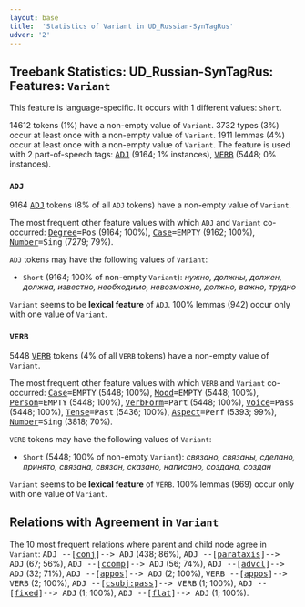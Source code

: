 ```yaml
---
layout: base
title:  'Statistics of Variant in UD_Russian-SynTagRus'
udver: '2'
---
```


## Treebank Statistics: UD_Russian-SynTagRus: Features: `Variant`

This feature is language-specific.
It occurs with 1 different values: `Short`.

14612 tokens (1%) have a non-empty value of `Variant`.
3732 types (3%) occur at least once with a non-empty value of `Variant`.
1911 lemmas (4%) occur at least once with a non-empty value of `Variant`.
The feature is used with 2 part-of-speech tags: <tt><a href="ru_syntagrus-pos-ADJ.html">ADJ</a></tt> (9164; 1% instances), <tt><a href="ru_syntagrus-pos-VERB.html">VERB</a></tt> (5448; 0% instances).

### `ADJ`

9164 <tt><a href="ru_syntagrus-pos-ADJ.html">ADJ</a></tt> tokens (8% of all `ADJ` tokens) have a non-empty value of `Variant`.

The most frequent other feature values with which `ADJ` and `Variant` co-occurred: <tt><a href="ru_syntagrus-feat-Degree.html">Degree</a></tt><tt>=Pos</tt> (9164; 100%), <tt><a href="ru_syntagrus-feat-Case.html">Case</a></tt><tt>=EMPTY</tt> (9162; 100%), <tt><a href="ru_syntagrus-feat-Number.html">Number</a></tt><tt>=Sing</tt> (7279; 79%).

`ADJ` tokens may have the following values of `Variant`:

* `Short` (9164; 100% of non-empty `Variant`): <em>нужно, должны, должен, должна, известно, необходимо, невозможно, должно, важно, трудно</em>

`Variant` seems to be **lexical feature** of `ADJ`. 100% lemmas (942) occur only with one value of `Variant`.

### `VERB`

5448 <tt><a href="ru_syntagrus-pos-VERB.html">VERB</a></tt> tokens (4% of all `VERB` tokens) have a non-empty value of `Variant`.

The most frequent other feature values with which `VERB` and `Variant` co-occurred: <tt><a href="ru_syntagrus-feat-Case.html">Case</a></tt><tt>=EMPTY</tt> (5448; 100%), <tt><a href="ru_syntagrus-feat-Mood.html">Mood</a></tt><tt>=EMPTY</tt> (5448; 100%), <tt><a href="ru_syntagrus-feat-Person.html">Person</a></tt><tt>=EMPTY</tt> (5448; 100%), <tt><a href="ru_syntagrus-feat-VerbForm.html">VerbForm</a></tt><tt>=Part</tt> (5448; 100%), <tt><a href="ru_syntagrus-feat-Voice.html">Voice</a></tt><tt>=Pass</tt> (5448; 100%), <tt><a href="ru_syntagrus-feat-Tense.html">Tense</a></tt><tt>=Past</tt> (5436; 100%), <tt><a href="ru_syntagrus-feat-Aspect.html">Aspect</a></tt><tt>=Perf</tt> (5393; 99%), <tt><a href="ru_syntagrus-feat-Number.html">Number</a></tt><tt>=Sing</tt> (3818; 70%).

`VERB` tokens may have the following values of `Variant`:

* `Short` (5448; 100% of non-empty `Variant`): <em>связано, связаны, сделано, принято, связана, связан, сказано, написано, создана, создан</em>

`Variant` seems to be **lexical feature** of `VERB`. 100% lemmas (969) occur only with one value of `Variant`.

## Relations with Agreement in `Variant`

The 10 most frequent relations where parent and child node agree in `Variant`:
<tt>ADJ --[<tt><a href="ru_syntagrus-dep-conj.html">conj</a></tt>]--> ADJ</tt> (438; 86%),
<tt>ADJ --[<tt><a href="ru_syntagrus-dep-parataxis.html">parataxis</a></tt>]--> ADJ</tt> (67; 56%),
<tt>ADJ --[<tt><a href="ru_syntagrus-dep-ccomp.html">ccomp</a></tt>]--> ADJ</tt> (56; 74%),
<tt>ADJ --[<tt><a href="ru_syntagrus-dep-advcl.html">advcl</a></tt>]--> ADJ</tt> (32; 71%),
<tt>ADJ --[<tt><a href="ru_syntagrus-dep-appos.html">appos</a></tt>]--> ADJ</tt> (2; 100%),
<tt>VERB --[<tt><a href="ru_syntagrus-dep-appos.html">appos</a></tt>]--> VERB</tt> (2; 100%),
<tt>ADJ --[<tt><a href="ru_syntagrus-dep-csubj-pass.html">csubj:pass</a></tt>]--> VERB</tt> (1; 100%),
<tt>ADJ --[<tt><a href="ru_syntagrus-dep-fixed.html">fixed</a></tt>]--> ADJ</tt> (1; 100%),
<tt>ADJ --[<tt><a href="ru_syntagrus-dep-flat.html">flat</a></tt>]--> ADJ</tt> (1; 100%).

